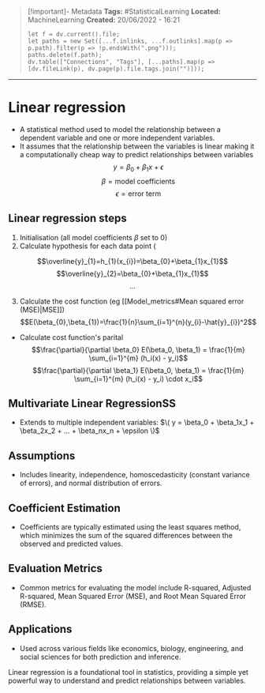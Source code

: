 > [!important]- Metadata
> **Tags:** #StatisticalLearning 
> **Located:** MachineLearning
> **Created:** 20/06/2022 - 16:21
> ```dataviewjs
> let f = dv.current().file;
> let paths = new Set([...f.inlinks, ...f.outlinks].map(p => p.path).filter(p => !p.endsWith(".png")));
> paths.delete(f.path);
> dv.table(["Connections", "Tags"], [...paths].map(p => [dv.fileLink(p), dv.page(p).file.tags.join("")]));
> ```

___
# Linear regression

- A statistical method used to model the relationship between a dependent variable and one or more independent variables. 
- It assumes that the relationship between the variables is linear making it a computationally cheap way to predict relationships between variables 
$$y = \beta_0 + \beta_1x + \epsilon$$
$$\beta=\text{model coefficients}$$
$$\epsilon=\text{error term}$$


## Linear regression steps
1. Initialisation (all model coefficients $\beta$ set to 0)
2. Calculate hypothesis for each data point (

$$\overline{y}_{1}=h_{1}(x_{i})=\beta_{0}+\beta_{1}x_{1}$$
$$\overline{y}_{2}=\beta_{0}+\beta_{1}x_{1}$$
$$\dots$$

3. Calculate the cost function (eg [[Model_metrics#Mean squared error (MSE)|MSE]])
$$E(\beta_{0},\beta_{1})=\frac{1}{n}\sum_{i=1}^{n}(y_{i}-\hat{y}_{i})^2$$

- Calculate cost function's parital 
$$\frac{\partial}{\partial \beta_0} E(\beta_0, \beta_1) = \frac{1}{m} \sum_{i=1}^{m} (h_i(x) - y_i)$$
$$\frac{\partial}{\partial \beta_1} E(\beta_0, \beta_1) = \frac{1}{m} \sum_{i=1}^{m} (h_i(x) - y_i) \cdot x_i$$
## Multivariate Linear RegressionSS
- Extends to multiple independent variables:
  $\( y = \beta_0 + \beta_1x_1 + \beta_2x_2 + ... + \beta_nx_n + \epsilon \)$

## Assumptions
- Includes linearity, independence, homoscedasticity (constant variance of errors), and normal distribution of errors.

## Coefficient Estimation
- Coefficients are typically estimated using the least squares method, which minimizes the sum of the squared differences between the observed and predicted values.

## Evaluation Metrics
- Common metrics for evaluating the model include R-squared, Adjusted R-squared, Mean Squared Error (MSE), and Root Mean Squared Error (RMSE).

## Applications
- Used across various fields like economics, biology, engineering, and social sciences for both prediction and inference.

Linear regression is a foundational tool in statistics, providing a simple yet powerful way to understand and predict relationships between variables.
